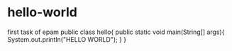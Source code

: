 # hello-world
first task of epam
public class hello{
  public static void main(String[] args){
    System.out.println("HELLO WORLD");
    }
}
